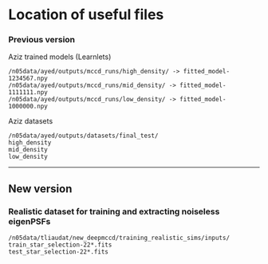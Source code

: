 
# Location of useful files

### Previous version

Aziz trained models (Learnlets)
``` candide
/n05data/ayed/outputs/mccd_runs/high_density/ -> fitted_model-1234567.npy
/n05data/ayed/outputs/mccd_runs/mid_density/ -> fitted_model-1111111.npy
/n05data/ayed/outputs/mccd_runs/low_density/ -> fitted_model-1000000.npy
```

Aziz datasets
``` candide
/n05data/ayed/outputs/datasets/final_test/
high_density
mid_density
low_density
```


***

## New version

### Realistic dataset for training and extracting noiseless eigenPSFs
``` candide
/n05data/tliaudat/new_deepmccd/training_realistic_sims/inputs/
train_star_selection-22*.fits
test_star_selection-22*.fits
```


